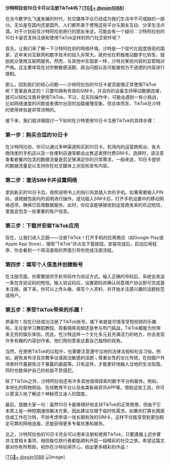 **沙特阿拉伯10日卡可以注册TikTok吗？[[TG💪+ @esim1088](https://t.me/s/esim1088)]**

在当今数字化飞速发展的时代，社交媒体平台已经成为我们生活中不可或缺的一部分。无论是在国内还是国外，人们都热衷于使用这些平台与朋友互动、分享生活点滴。对于计划前往沙特阿拉伯旅行的朋友来说，可能会有一个疑问：沙特阿拉伯的10日卡是否支持注册和使用TikTok这样的热门社交软件呢？

首先，让我们来了解一下沙特阿拉伯的网络环境。沙特是一个现代化程度很高的国家，近年来对互联网和数字技术的投入非常大。政府也在积极推动数字化转型，鼓励民众使用互联网服务。然而，与其他中东国家一样，沙特对某些内容的监管相对严格。这主要体现在对宗教敏感话题、政治问题以及可能被视为不道德的内容进行限制。

那么，回到我们的核心问题——沙特阿拉伯的10日卡是否能够正常使用TikTok呢？答案是肯定的！只要你拥有有效的SIM卡，并且你的设备支持移动数据连接，就可以轻松注册并使用TikTok。不过，在实际操作中，可能会遇到一些小挑战，比如网络速度的问题或者偶尔出现的加载缓慢现象。但总体而言，TikTok在沙特的使用体验是非常流畅的。

接下来，我们就详细探讨一下如何在沙特使用10日卡注册TikTok的具体步骤：

### 第一步：购买合适的10日卡

在沙特阿拉伯，你可以通过多种渠道购买到10日卡。机场内的运营商柜台、各大商场里的手机店以及一些便利店通常都会出售这类预付费SIM卡。选择时，请注意查看套餐内包含的数据流量是否足够满足你的日常需求。一般来说，10日卡提供的数据流量足以支持你在社交媒体上浏览和发布内容。

### 第二步：激活SIM卡并设置网络

拿到新买的10日卡后，按照说明书上的指引将其插入你的手机。如果需要输入PIN码，请根据包装内的说明进行操作。成功插入SIM卡后，打开手机设置中的移动网络选项，确保已启用数据服务。此时，你应该能够接收到运营商发来的欢迎短信，里面会包含一些重要的账户信息。

### 第三步：下载并安装TikTok应用

现在，让我们进入正题——注册TikTok！打开手机的应用商店（如Google Play或Apple App Store），搜索“TikTok”并点击下载按钮。安装完成后，启动应用程序，你会看到一个简洁直观的界面引导你完成注册流程。

### 第四步：填写个人信息并创建账号

在注册页面，你需要提供手机号码作为验证方式。输入正确的号码后，系统会发送一条包含验证码的短信。输入验证码后，设置密码并确认同意用户协议即可完成基本注册。接下来，你可以上传头像、填写个人资料，并开始关注感兴趣的话题标签或用户。

### 第五步：享受TikTok带来的乐趣！

恭喜你！现在已经成功注册了TikTok账号。接下来就是尽情享受短视频的乐趣啦。无论是学习舞蹈教程、观看搞笑视频还是参与热门挑战，TikTok都能为你带来无穷的娱乐体验。而且，在沙特这样一个文化多元且充满活力的地方，你会发现许多有趣的内容创作者，他们用创意表达着自己独特的视角。

当然，在使用TikTok的过程中，也需要注意遵守当地的法律法规和社会习俗。例如，避免发布涉及宗教争议或政治敏感的话题；尊重女性的文化传统，在拍摄户外场景时尽量避免过于暴露的画面等。只有这样，才能更好地融入当地的生活氛围，同时也能保护自己的权益不受侵犯。

除了TikTok之外，沙特阿拉伯还有许多其他值得探索的数字平台和服务。例如，本地化的购物网站、在线教育平台以及各类新闻资讯APP等。借助这些工具，你可以更深入地了解这个神秘而又迷人的国度。

最后，提醒大家一句：虽然10日卡能够很好地支持TikTok的正常使用，但由于它本质上是一种短期通信解决方案，因此建议仅限于临时性需求。如果你打算长期居住或工作在沙特，不妨考虑申请一张长期有效的SIM卡，这样不仅能享受到更加稳定可靠的网络连接，还能获得更多专属优惠和服务。

总之，沙特阿拉伯的10日卡完全可以用来注册和使用TikTok，只要遵循上述步骤并注意相关事项，相信每位旅行者都能顺利开启一段精彩的社交之旅。希望这篇文章对你有所帮助，祝你在沙特玩得开心，拍出更多精彩的作品！

[[TG💪+ @esim1088](https://t.me/s/esim1088) ![Image](https://i.postimg.cc/4NQfJmqS/Snipaste-2025-05-13-00-14-12.png)]